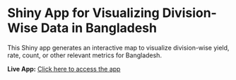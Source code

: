 # Shiny App for Visualizing Division-Wise Data in Bangladesh  
This Shiny app generates an interactive map to visualize division-wise yield, rate, count, or other relevant metrics for Bangladesh. 

**Live App:** [Click here to access the app](https://sanjoykumarroy.shinyapps.io/shinyBDmap/)
